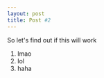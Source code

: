 ```yaml
---
layout: post
title: Post #2
---
```


So let's find out if this will work 

1. lmao
2. lol 
3. haha


